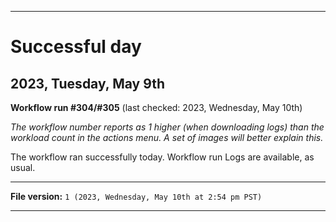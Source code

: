 
***

# Successful day

## 2023, Tuesday, May 9th

**Workflow run #304/#305** (last checked: 2023, Wednesday, May 10th)

_The workflow number reports as 1 higher (when downloading logs) than the workload count in the actions menu. A set of images will better explain this._

The workflow ran successfully today. Workflow run Logs are available, as usual.

***

**File version:** `1 (2023, Wednesday, May 10th at 2:54 pm PST)`

***
